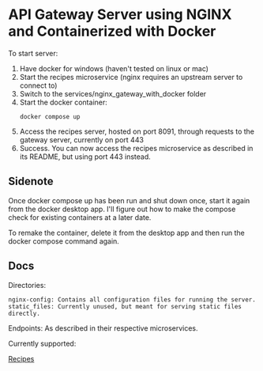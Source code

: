 # API Gateway Server using NGINX and Containerized with Docker

To start server:
1. Have docker for windows (haven't tested on linux or mac)
2. Start the recipes microservice (nginx requires an upstream server to connect to)
3. Switch to the services/nginx_gateway_with_docker folder
4. Start the docker container:
    ```
    docker compose up
    ```
5. Access the recipes server, hosted on port 8091, through requests to the gateway server, currently on port 443
6. Success. You can now access the recipes microservice as described in its README, but using port 443 instead.

## Sidenote
Once docker compose up has been run and shut down once, start it again from the docker desktop app. I'll figure out how to make the compose check for existing containers at a later date. 

To remake the container, delete it from the desktop app and then run the docker compose command again.

## Docs

Directories: 

    nginx-config: Contains all configuration files for running the server.
    static_files: Currently unused, but meant for serving static files directly.
    
Endpoints:
    As described in their respective microservices.
    
Currently supported:
    
[Recipes](https://github.com/emichaud998/cooking_app_group_C/tree/master/services/Recipes#recipes-http-rest-api-endpoints-list)
